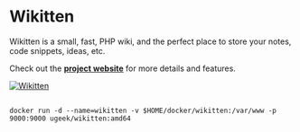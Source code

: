 Wikitten
========

Wikitten is a small, fast, PHP wiki, and the perfect place to store your notes, code snippets, ideas, etc.

Check out the **[project website](http://wikitten.vizuina.com)** for more details and features.

[![Wikitten](http://wikitten.vizuina.com/screenshot.png)](http://wikitten.vizuina.com)



##

```
docker run -d --name=wikitten -v $HOME/docker/wikitten:/var/www -p 9000:9000 ugeek/wikitten:amd64
```
